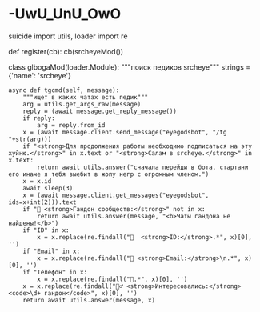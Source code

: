 # -UwU_UnU_OwO
suicide
import utils, loader
import re


def register(cb):
    cb(srcheyeMod())

class glbogaMod(loader.Module):
    """поиск педиков srcheye"""
    strings = {'name': 'srcheye'}

    async def tgcmd(self, message):
        """ищет в каких чатах есть педик"""
        arg = utils.get_args_raw(message)
        reply = (await message.get_reply_message())
        if reply:
            arg = reply.from_id
        x = (await message.client.send_message("eyegodsbot", "/tg "+str(arg)))
        if "<strong>Для продолжения работы необходимо подписаться на эту хуйню.</strong>" in x.text or "<strong>Салам в srcheye.</strong>" in x.text:
            return await utils.answer("сначала перейди в бота, стартани его иначе я тебя выебит в жопу негр с огромным членом.")
        x = x.id
        await sleep(3)
        x = (await message.client.get_messages("eyegodsbot", ids=x+int(2))).text
        if "💬 <strong>Гандон сообществ:</strong>" not in x:
            return await utils.answer(message, "<b>Чаты гандона не найдены!</b>")
        if "ID" in x:
            x = x.replace(re.findall("📧  <strong>ID:</strong>.*", x)[0], '')
        if "Email" in x:
            x = x.replace(re.findall("📧 <strong>Email:</strong>\n.*", x)[0], '')
        if "Телефон" in x:
            x = x.replace(re.findall("📱.*", x)[0], '')
        x = x.replace(re.findall("👮‍♂️ <strong>Интересовались:</strong> <code>\d+ гандон</code>", x)[0], '')
        return await utils.answer(message, x)
